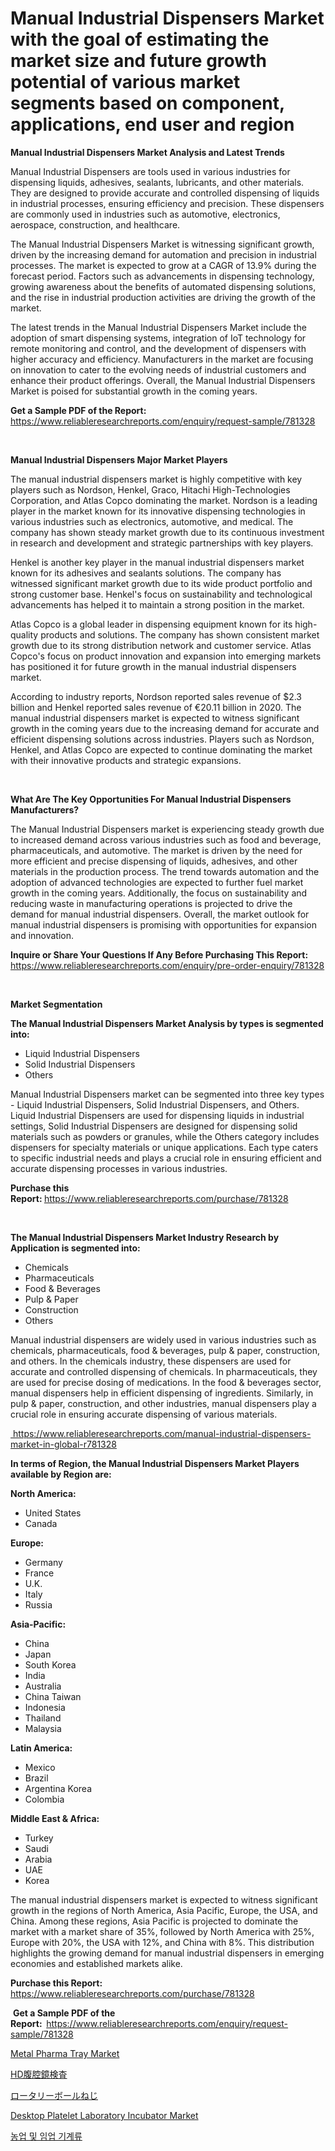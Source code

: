 <p><h1>Manual Industrial Dispensers Market with the goal of estimating the market size and future growth potential of various market segments based on component, applications, end user and region</h1></p><p><strong>Manual Industrial Dispensers Market Analysis and Latest Trends</strong></p>
<p><p>Manual Industrial Dispensers are tools used in various industries for dispensing liquids, adhesives, sealants, lubricants, and other materials. They are designed to provide accurate and controlled dispensing of liquids in industrial processes, ensuring efficiency and precision. These dispensers are commonly used in industries such as automotive, electronics, aerospace, construction, and healthcare.</p><p>The Manual Industrial Dispensers Market is witnessing significant growth, driven by the increasing demand for automation and precision in industrial processes. The market is expected to grow at a CAGR of 13.9% during the forecast period. Factors such as advancements in dispensing technology, growing awareness about the benefits of automated dispensing solutions, and the rise in industrial production activities are driving the growth of the market. </p><p>The latest trends in the Manual Industrial Dispensers Market include the adoption of smart dispensing systems, integration of IoT technology for remote monitoring and control, and the development of dispensers with higher accuracy and efficiency. Manufacturers in the market are focusing on innovation to cater to the evolving needs of industrial customers and enhance their product offerings. Overall, the Manual Industrial Dispensers Market is poised for substantial growth in the coming years.</p></p>
<p><strong>Get a Sample PDF of the Report:&nbsp;</strong> <a href="https://www.reliableresearchreports.com/enquiry/request-sample/781328">https://www.reliableresearchreports.com/enquiry/request-sample/781328</a></p>
<p>&nbsp;</p>
<p><strong>Manual Industrial Dispensers Major Market Players</strong></p>
<p><p>The manual industrial dispensers market is highly competitive with key players such as Nordson, Henkel, Graco, Hitachi High-Technologies Corporation, and Atlas Copco dominating the market. Nordson is a leading player in the market known for its innovative dispensing technologies in various industries such as electronics, automotive, and medical. The company has shown steady market growth due to its continuous investment in research and development and strategic partnerships with key players.</p><p>Henkel is another key player in the manual industrial dispensers market known for its adhesives and sealants solutions. The company has witnessed significant market growth due to its wide product portfolio and strong customer base. Henkel's focus on sustainability and technological advancements has helped it to maintain a strong position in the market.</p><p>Atlas Copco is a global leader in dispensing equipment known for its high-quality products and solutions. The company has shown consistent market growth due to its strong distribution network and customer service. Atlas Copco's focus on product innovation and expansion into emerging markets has positioned it for future growth in the manual industrial dispensers market.</p><p>According to industry reports, Nordson reported sales revenue of $2.3 billion and Henkel reported sales revenue of €20.11 billion in 2020. The manual industrial dispensers market is expected to witness significant growth in the coming years due to the increasing demand for accurate and efficient dispensing solutions across industries. Players such as Nordson, Henkel, and Atlas Copco are expected to continue dominating the market with their innovative products and strategic expansions.</p></p>
<p>&nbsp;</p>
<p><strong>What Are The Key Opportunities For Manual Industrial Dispensers Manufacturers?</strong></p>
<p><p>The Manual Industrial Dispensers market is experiencing steady growth due to increased demand across various industries such as food and beverage, pharmaceuticals, and automotive. The market is driven by the need for more efficient and precise dispensing of liquids, adhesives, and other materials in the production process. The trend towards automation and the adoption of advanced technologies are expected to further fuel market growth in the coming years. Additionally, the focus on sustainability and reducing waste in manufacturing operations is projected to drive the demand for manual industrial dispensers. Overall, the market outlook for manual industrial dispensers is promising with opportunities for expansion and innovation.</p></p>
<p><strong>Inquire or Share Your Questions If Any Before Purchasing This Report:</strong> <a href="https://www.reliableresearchreports.com/enquiry/pre-order-enquiry/781328">https://www.reliableresearchreports.com/enquiry/pre-order-enquiry/781328</a></p>
<p>&nbsp;</p>
<p><strong>Market Segmentation</strong></p>
<p><strong>The Manual Industrial Dispensers Market Analysis by types is segmented into:</strong></p>
<p><ul><li>Liquid Industrial Dispensers</li><li>Solid Industrial Dispensers</li><li>Others</li></ul></p>
<p><p>Manual Industrial Dispensers market can be segmented into three key types - Liquid Industrial Dispensers, Solid Industrial Dispensers, and Others. Liquid Industrial Dispensers are used for dispensing liquids in industrial settings, Solid Industrial Dispensers are designed for dispensing solid materials such as powders or granules, while the Others category includes dispensers for specialty materials or unique applications. Each type caters to specific industrial needs and plays a crucial role in ensuring efficient and accurate dispensing processes in various industries.</p></p>
<p><strong>Purchase this Report:&nbsp;</strong><a href="https://www.reliableresearchreports.com/purchase/781328">https://www.reliableresearchreports.com/purchase/781328</a></p>
<p>&nbsp;</p>
<p><strong>The Manual Industrial Dispensers Market Industry Research by Application is segmented into:</strong></p>
<p><ul><li>Chemicals</li><li>Pharmaceuticals</li><li>Food & Beverages</li><li>Pulp & Paper</li><li>Construction</li><li>Others</li></ul></p>
<p><p>Manual industrial dispensers are widely used in various industries such as chemicals, pharmaceuticals, food & beverages, pulp & paper, construction, and others. In the chemicals industry, these dispensers are used for accurate and controlled dispensing of chemicals. In pharmaceuticals, they are used for precise dosing of medications. In the food & beverages sector, manual dispensers help in efficient dispensing of ingredients. Similarly, in pulp & paper, construction, and other industries, manual dispensers play a crucial role in ensuring accurate dispensing of various materials.</p></p>
<p><a href="https://www.reliableresearchreports.com/manual-industrial-dispensers-market-in-global-r781328">&nbsp;https://www.reliableresearchreports.com/manual-industrial-dispensers-market-in-global-r781328</a></p>
<p><strong>In terms of Region, the Manual Industrial Dispensers Market Players available by Region are:</strong></p>
<p>
    <p> <strong> North America: </strong>
        <ul>
            <li>United States</li>
            <li>Canada</li>
        </ul>
        </p> 
    <p> <strong> Europe: </strong>
        <ul>
            <li>Germany</li>
            <li>France</li>
            <li>U.K.</li>
            <li>Italy</li>
            <li>Russia</li>
        </ul>
        </p> 
    <p> <strong> Asia-Pacific: </strong>
        <ul>
            <li>China</li>
            <li>Japan</li>
            <li>South Korea</li>
            <li>India</li>
            <li>Australia</li>
            <li>China Taiwan</li>
            <li>Indonesia</li>
            <li>Thailand</li>
            <li>Malaysia</li>
        </ul>
        </p> 
    <p> <strong> Latin America: </strong>
        <ul>
            <li>Mexico</li>
            <li>Brazil</li>
            <li>Argentina Korea</li>
            <li>Colombia</li>
        </ul>
        </p> 
    <p> <strong> Middle East & Africa: </strong>
        <ul>
            <li>Turkey</li>
            <li>Saudi</li>
            <li>Arabia</li>
            <li>UAE</li>
            <li>Korea</li>
        </ul>
    </p>
    </p>
<p><p>The manual industrial dispensers market is expected to witness significant growth in the regions of North America, Asia Pacific, Europe, the USA, and China. Among these regions, Asia Pacific is projected to dominate the market with a market share of 35%, followed by North America with 25%, Europe with 20%, the USA with 12%, and China with 8%. This distribution highlights the growing demand for manual industrial dispensers in emerging economies and established markets alike.</p></p>
<p><strong>Purchase this Report: </strong><a href="https://www.reliableresearchreports.com/purchase/781328">https://www.reliableresearchreports.com/purchase/781328</a></p>
<p>&nbsp;<strong>Get a Sample PDF of the Report:&nbsp;&nbsp;</strong><a href="https://www.reliableresearchreports.com/enquiry/request-sample/781328">https://www.reliableresearchreports.com/enquiry/request-sample/781328</a></p>
<p><strong></strong></p>
<p><p><a href="https://github.com/lorenzaSchmeler/Market-Research-Report-List-1/blob/main/metal-pharma-tray-market.md">Metal Pharma Tray Market</a></p><p><a href="https://github.com/SantosDicki04/Market-Research-Report-List-2/blob/main/4911525110728.md">HD腹腔鏡検査</a></p><p><a href="https://github.com/moulafa/Market-Research-Report-List-2/blob/main/2369381110727.md">ロータリーボールねじ</a></p><p><a href="https://github.com/ruddyyedelwadw/Market-Research-Report-List-2/blob/main/desktop-platelet-laboratory-incubator-market.md">Desktop Platelet Laboratory Incubator Market</a></p><p><a href="https://github.com/rcabello548/Market-Research-Report-List-1/blob/main/5633518105470.md">농업 및 임업 기계류</a></p></p>